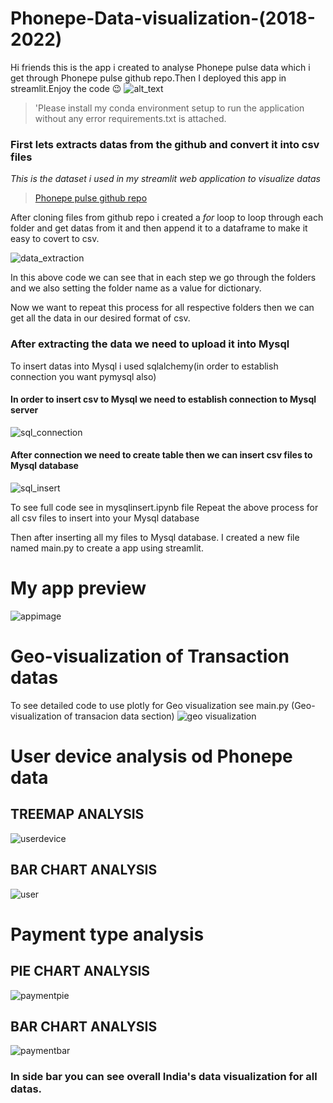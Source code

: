 # Phonepe-Data-visualization-(2018-2022)
Hi friends this is the app i created to analyse Phonepe pulse data which i get through Phonepe pulse github repo.Then I deployed this app in streamlit.Enjoy the code 😉
![alt_text](https://media.licdn.com/dms/image/C5612AQGdCw8CZhcuEQ/article-cover_image-shrink_600_2000/0/1607024381761?e=2147483647&v=beta&t=tKCyrHlbMu3A5SX-dJAR799b6Kxu1x81QbTM904m1QQ)

>'Please install my conda environment setup to run the application without any error requirements.txt is attached.
### First lets extracts datas from the github and convert it into csv files
*This is the dataset i used in my streamlit web application to visualize datas*
>[Phonepe pulse github repo](https://github.com/PhonePe/pulse#readme)

After cloning files from github repo i created a _for_ loop to loop through each folder and get datas from it and then append it to a dataframe to make it easy to covert to csv.

![data_extraction](https://user-images.githubusercontent.com/113424127/220614411-96c8d674-306f-4f37-83b3-f35f02443be2.png)

In this above code we can see that in each step we go through the folders and we also setting the folder name as a value for dictionary.

Now we want to repeat this process for all respective folders then we can get all the data in our desired format of csv.

### After extracting the data we need to upload it into Mysql
To insert datas into Mysql i used sqlalchemy(in order to establish connection you want pymysql also) 

#### In order to insert csv to Mysql we need to establish connection to Mysql server

![sql_connection](https://user-images.githubusercontent.com/113424127/220616841-aa01942b-952d-4f67-a845-1a3e95a0c8a7.png)

#### After connection we need to create table then we can insert csv files to Mysql database

![sql_insert](https://user-images.githubusercontent.com/113424127/220617416-677c2928-472e-4d8b-9f1a-2ad453f6424f.png)

To see full code see in mysqlinsert.ipynb file 
Repeat the above process for all csv files to insert into your Mysql database

Then after inserting all my files to Mysql database.
I created a new file named main.py to create a app using streamlit.

# My app preview
![appimage](https://user-images.githubusercontent.com/113424127/220618749-2827a7a7-566c-40f5-b78d-8f155f068c57.png)

# Geo-visualization of Transaction datas

To see detailed code to use plotly for Geo visualization see main.py (Geo-visualization of transacion data section)
![geo visualization](https://user-images.githubusercontent.com/113424127/220619224-e6a6de0f-c2d1-4bfa-b4f1-31c8499dc1ba.png)

# User device analysis od Phonepe data
## TREEMAP ANALYSIS
![userdevice](https://user-images.githubusercontent.com/113424127/220620570-64fefa3d-9d88-4650-a7ff-6eca47d6bf54.png)
## BAR CHART ANALYSIS
![user](https://user-images.githubusercontent.com/113424127/220620707-99800e30-9b26-445a-86d7-3604a69c6d68.png)

# Payment type analysis
## PIE CHART ANALYSIS
![paymentpie](https://user-images.githubusercontent.com/113424127/220621370-ebb279f5-8c7c-4c5d-9c9d-41db47d4556d.png)
## BAR CHART ANALYSIS
![paymentbar](https://user-images.githubusercontent.com/113424127/220621500-6dad69df-24f2-494c-ad97-6378adab91b9.png)

### In side bar you can see overall India's data visualization for all datas.


